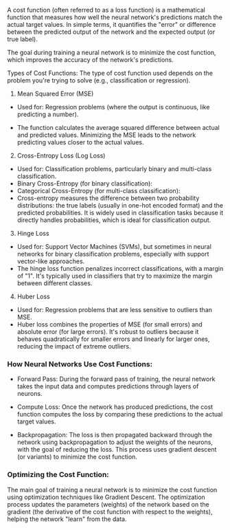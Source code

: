 A cost function (often referred to as a loss function) is a mathematical function that measures how well the neural network's predictions match the actual target values. In simple terms, it quantifies the "error" or difference between the predicted output of the network and the expected output (or true label).

The goal during training a neural network is to minimize the cost function, which improves the accuracy of the network's predictions.

Types of Cost Functions:
The type of cost function used depends on the problem you're trying to solve (e.g., classification or regression).

1. Mean Squared Error (MSE)
- Used for: Regression problems (where the output is continuous, like predicting a number).

- The function calculates the average squared difference between actual and predicted values. Minimizing the MSE leads to the network predicting values closer to the actual values.

2. Cross-Entropy Loss (Log Loss)
- Used for: Classification problems, particularly binary and multi-class classification.
- Binary Cross-Entropy (for binary classification):
- Categorical Cross-Entropy (for multi-class classification):
- Cross-entropy measures the difference between two probability distributions: the true labels (usually in one-hot encoded format) and the predicted probabilities. It is widely used in classification tasks because it directly handles probabilities, which is ideal for classification output.

3. Hinge Loss
- Used for: Support Vector Machines (SVMs), but sometimes in neural networks for binary classification problems, especially with support vector-like approaches.
- The hinge loss function penalizes incorrect classifications, with a margin of "1". It's typically used in classifiers that try to maximize the margin between different classes.

4. Huber Loss
- Used for: Regression problems that are less sensitive to outliers than MSE.
- Huber loss combines the properties of MSE (for small errors) and absolute error (for large errors). It's robust to outliers because it behaves quadratically for smaller errors and linearly for larger ones, reducing the impact of extreme outliers.

### How Neural Networks Use Cost Functions:
- Forward Pass: During the forward pass of training, the neural network takes the input data and computes predictions through layers of neurons.

- Compute Loss: Once the network has produced predictions, the cost function computes the loss by comparing these predictions to the actual target values.

- Backpropagation: The loss is then propagated backward through the network using backpropagation to adjust the weights of the neurons, with the goal of reducing the loss. This process uses gradient descent (or variants) to minimize the cost function.

### Optimizing the Cost Function:
The main goal of training a neural network is to minimize the cost function using optimization techniques like Gradient Descent. The optimization process updates the parameters (weights) of the network based on the gradient (the derivative of the cost function with respect to the weights), helping the network "learn" from the data.  







